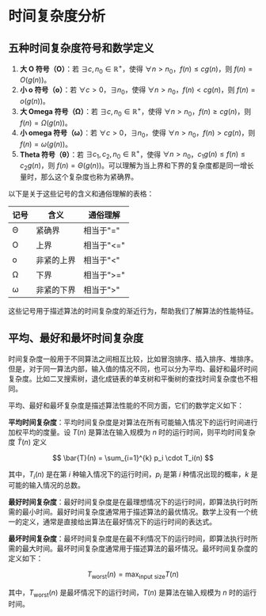 # 时间复杂度分析

## 五种时间复杂度符号和数学定义

1. **大 O 符号（O）**：若 $\exists{c, n_{0}} \in \mathbb{R}^{+}$，使得 $\forall{n} > n_0$，$f(n) \leq cg(n)$，则 $f(n) = O(g(n))$。
2. **小 o 符号（o）**：若 $\forall{c} > 0$，$\exists{n_0}$，使得 $\forall{n} > n_0$，$f(n) < cg(n)$，则 $f(n) = o(g(n))$。
3. **大 Omega 符号（Ω）**：若 $\exists{c, n_{0}} \in \mathbb{R}^{+}$，使得 $\forall{n} > n_0$，$f(n) \geq cg(n)$，则 $f(n) = \Omega(g(n))$。
4. **小 omega 符号（ω）**：若 $\forall{c} > 0$，$\exists{n_0}$，使得 $\forall{n} > n_0$，$f(n) > cg(n)$，则 $f(n) = \omega(g(n))$。
5. **Theta 符号（θ）**：若 $\exists{c_1, c_2, n_0} \in \mathbb{R}^{+}$，使得 $\forall{n} > n_0$，$c_1g(n) \leq f(n) \leq c_2g(n)$，则 $f(n) = \Theta(g(n))$。可以理解为当上界和下界的复杂度都是同一增长量时，那么这个复杂度也称为紧确界。

以下是关于这些记号的含义和通俗理解的表格：

| 记号 | 含义       | 通俗理解   |
| ---- | ---------- | ---------- |
| Θ    | 紧确界     | 相当于"="  |
| O    | 上界       | 相当于"<=" |
| o    | 非紧的上界 | 相当于"<"  |
| Ω    | 下界       | 相当于">=" |
| ω    | 非紧的下界 | 相当于">"  |

这些记号用于描述算法的时间复杂度的渐近行为，帮助我们了解算法的性能特征。

## 平均、最好和最坏时间复杂度

时间复杂度一般用于不同算法之间相互比较，比如冒泡排序、插入排序、堆排序。但是，对于同一算法内部，输入值的情况不同，也可以分为平均、最好和最坏时间复杂度。比如二叉搜索树，退化成链表的单支树和平衡树的查找时间复杂度也不相同。

平均、最好和最坏复杂度是描述算法性能的不同方面，它们的数学定义如下：

**平均时间复杂度**：平均时间复杂度是对算法在所有可能输入情况下的运行时间进行加权平均的度量。设 $T(n)$ 是算法在输入规模为 $n$ 时的运行时间，则平均时间复杂度 $\bar{T}(n)$ 定义

$$
\bar{T}(n) = \sum_{i=1}^{k} p_i \cdot T_i(n)
$$

其中，$T_i(n)$ 是在第 $i$ 种输入情况下的运行时间，$p_i$ 是第 $i$ 种情况出现的概率，$k$ 是可能的输入情况的总数。

**最好时间复杂度**：最好时间复杂度是在最理想情况下的运行时间，即算法执行时所需的最小时间。最好时间复杂度通常用于描述算法的最优情况。数学上没有一个统一的定义，通常是直接给出算法在最好情况下的运行时间的表达式。

**最坏时间复杂度**：最坏时间复杂度是在最不利情况下的运行时间，即算法执行时所需的最大时间。最坏时间复杂度通常用于描述算法的最坏情况。最坏时间复杂度的定义如下：

$$
T_{\text{worst}}(n) = \max_{\text{input size}} T(n)
$$

其中，$T_{\text{worst}}(n)$ 是最坏情况下的运行时间，$T(n)$ 是算法在输入规模为 $n$ 时的运行时间。
